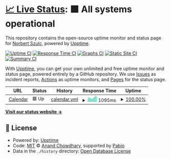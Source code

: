 # [📈 Live Status](https://not7cd.github.io/status.tricity.dance): <!--live status--> **🟩 All systems operational**

This repository contains the open-source uptime monitor and status page for [Norbert Szulc](https://not7cd.net/), powered by [Upptime](https://github.com/upptime/upptime).

[![Uptime CI](https://github.com/not7cd/status.tricity.dance/workflows/Uptime%20CI/badge.svg)](https://github.com/not7cd/status.tricity.dance/actions?query=workflow%3A%22Uptime+CI%22)
[![Response Time CI](https://github.com/not7cd/status.tricity.dance/workflows/Response%20Time%20CI/badge.svg)](https://github.com/not7cd/status.tricity.dance/actions?query=workflow%3A%22Response+Time+CI%22)
[![Graphs CI](https://github.com/not7cd/status.tricity.dance/workflows/Graphs%20CI/badge.svg)](https://github.com/not7cd/status.tricity.dance/actions?query=workflow%3A%22Graphs+CI%22)
[![Static Site CI](https://github.com/not7cd/status.tricity.dance/workflows/Static%20Site%20CI/badge.svg)](https://github.com/not7cd/status.tricity.dance/actions?query=workflow%3A%22Static+Site+CI%22)
[![Summary CI](https://github.com/not7cd/status.tricity.dance/workflows/Summary%20CI/badge.svg)](https://github.com/not7cd/status.tricity.dance/actions?query=workflow%3A%22Summary+CI%22)

With [Upptime](https://upptime.js.org), you can get your own unlimited and free uptime monitor and status page, powered entirely by a GitHub repository. We use [Issues](https://github.com/not7cd/status.tricity.dance/issues) as incident reports, [Actions](https://github.com/not7cd/status.tricity.dance/actions) as uptime monitors, and [Pages](https://not7cd.github.io/status.tricity.dance) for the status page.

<!--start: status pages-->
<!-- This summary is generated by Upptime (https://github.com/upptime/upptime) -->
<!-- Do not edit this manually, your changes will be overwritten -->
<!-- prettier-ignore -->
| URL | Status | History | Response Time | Uptime |
| --- | ------ | ------- | ------------- | ------ |
| <img alt="" src="https://icons.duckduckgo.com/ip3/tricity.dance.ico" height="13"> [Calendar](https://tricity.dance) | 🟩 Up | [calendar.yml](https://github.com/not7cd/status.tricity.dance/commits/HEAD/history/calendar.yml) | <details><summary><img alt="Response time graph" src="./graphs/calendar/response-time-week.png" height="20"> 1095ms</summary><br><a href="https://not7cd.github.io/status.tricity.dance/history/calendar"><img alt="Response time 1095" src="https://img.shields.io/endpoint?url=https%3A%2F%2Fraw.githubusercontent.com%2Fnot7cd%2Fstatus.tricity.dance%2FHEAD%2Fapi%2Fcalendar%2Fresponse-time.json"></a><br><a href="https://not7cd.github.io/status.tricity.dance/history/calendar"><img alt="24-hour response time 1174" src="https://img.shields.io/endpoint?url=https%3A%2F%2Fraw.githubusercontent.com%2Fnot7cd%2Fstatus.tricity.dance%2FHEAD%2Fapi%2Fcalendar%2Fresponse-time-day.json"></a><br><a href="https://not7cd.github.io/status.tricity.dance/history/calendar"><img alt="7-day response time 1095" src="https://img.shields.io/endpoint?url=https%3A%2F%2Fraw.githubusercontent.com%2Fnot7cd%2Fstatus.tricity.dance%2FHEAD%2Fapi%2Fcalendar%2Fresponse-time-week.json"></a><br><a href="https://not7cd.github.io/status.tricity.dance/history/calendar"><img alt="30-day response time 1095" src="https://img.shields.io/endpoint?url=https%3A%2F%2Fraw.githubusercontent.com%2Fnot7cd%2Fstatus.tricity.dance%2FHEAD%2Fapi%2Fcalendar%2Fresponse-time-month.json"></a><br><a href="https://not7cd.github.io/status.tricity.dance/history/calendar"><img alt="1-year response time 1095" src="https://img.shields.io/endpoint?url=https%3A%2F%2Fraw.githubusercontent.com%2Fnot7cd%2Fstatus.tricity.dance%2FHEAD%2Fapi%2Fcalendar%2Fresponse-time-year.json"></a></details> | <details><summary><a href="https://not7cd.github.io/status.tricity.dance/history/calendar">100.00%</a></summary><a href="https://not7cd.github.io/status.tricity.dance/history/calendar"><img alt="All-time uptime 100.00%" src="https://img.shields.io/endpoint?url=https%3A%2F%2Fraw.githubusercontent.com%2Fnot7cd%2Fstatus.tricity.dance%2FHEAD%2Fapi%2Fcalendar%2Fuptime.json"></a><br><a href="https://not7cd.github.io/status.tricity.dance/history/calendar"><img alt="24-hour uptime 100.00%" src="https://img.shields.io/endpoint?url=https%3A%2F%2Fraw.githubusercontent.com%2Fnot7cd%2Fstatus.tricity.dance%2FHEAD%2Fapi%2Fcalendar%2Fuptime-day.json"></a><br><a href="https://not7cd.github.io/status.tricity.dance/history/calendar"><img alt="7-day uptime 100.00%" src="https://img.shields.io/endpoint?url=https%3A%2F%2Fraw.githubusercontent.com%2Fnot7cd%2Fstatus.tricity.dance%2FHEAD%2Fapi%2Fcalendar%2Fuptime-week.json"></a><br><a href="https://not7cd.github.io/status.tricity.dance/history/calendar"><img alt="30-day uptime 100.00%" src="https://img.shields.io/endpoint?url=https%3A%2F%2Fraw.githubusercontent.com%2Fnot7cd%2Fstatus.tricity.dance%2FHEAD%2Fapi%2Fcalendar%2Fuptime-month.json"></a><br><a href="https://not7cd.github.io/status.tricity.dance/history/calendar"><img alt="1-year uptime 100.00%" src="https://img.shields.io/endpoint?url=https%3A%2F%2Fraw.githubusercontent.com%2Fnot7cd%2Fstatus.tricity.dance%2FHEAD%2Fapi%2Fcalendar%2Fuptime-year.json"></a></details>

<!--end: status pages-->

[**Visit our status website →**](https://not7cd.github.io/status.tricity.dance)

## 📄 License

- Powered by: [Upptime](https://github.com/upptime/upptime)
- Code: [MIT](./LICENSE) © [Anand Chowdhary](https://anandchowdhary.com), supported by [Pabio](https://pabio.com)
- Data in the `./history` directory: [Open Database License](https://opendatacommons.org/licenses/odbl/1-0/)
